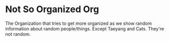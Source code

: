 # Not So Organized Org

The Organization that tries to get more organized as we show random information about random people/things. Except Taeyang and Cats. They're not random.